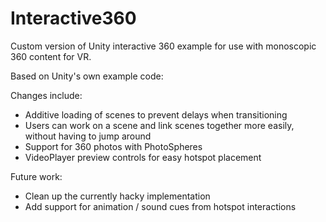 # Interactive360
Custom version of Unity interactive 360 example for use with monoscopic 360 content for VR.

Based on Unity's own example code:

Changes include:
  - Additive loading of scenes to prevent delays when transitioning
  - Users can work on a scene and link scenes together more easily, without having to jump around
  - Support for 360 photos with PhotoSpheres
  - VideoPlayer preview controls for easy hotspot placement

Future work:
  - Clean up the currently hacky implementation
  - Add support for animation / sound cues from hotspot interactions
